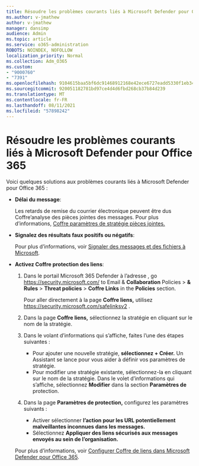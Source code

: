 ```yaml
---
title: Résoudre les problèmes courants liés à Microsoft Defender pour Office 365
ms.author: v-jmathew
author: v-jmathew
manager: dansimp
audience: Admin
ms.topic: article
ms.service: o365-administration
ROBOTS: NOINDEX, NOFOLLOW
localization_priority: Normal
ms.collection: Adm_O365
ms.custom:
- "9000760"
- "7391"
ms.openlocfilehash: 9104615baa5bf6dc91468912168e42ece6727eadd5330f1eb34e2a9170568b26
ms.sourcegitcommit: 920051182781bd97ce4d4d6fbd268cb37b84d239
ms.translationtype: MT
ms.contentlocale: fr-FR
ms.lasthandoff: 08/11/2021
ms.locfileid: "57898242"
---
```

# <a name="fix-common-problems-with-microsoft-defender-for-office-365"></a>Résoudre les problèmes courants liés à Microsoft Defender pour Office 365

Voici quelques solutions aux problèmes courants liés à Microsoft Defender pour Office 365 :

- **Délai du message**:

  Les retards de remise du courrier électronique peuvent être dus Coffre’analyse des pièces jointes des messages. Pour plus d’informations, [Coffre paramètres de stratégie pièces jointes.](https://docs.microsoft.com/microsoft-365/security/office-365-security/safe-attachments#safe-attachments-policy-settings)

- **Signalez des résultats faux positifs ou négatifs**:

  Pour plus d’informations, voir [Signaler des messages et des fichiers à Microsoft](https://docs.microsoft.com/microsoft-365/security/office-365-security/report-junk-email-messages-to-microsoft).

- **Activez Coffre protection des liens**:

  1. Dans le portail Microsoft 365 Defender à l’adresse , go <https://security.microsoft.com/> to Email & **Collaboration** Policies \> **& Rules** \> **Threat policies** \> **Coffre Links** in the **Policies** section.

     Pour aller directement à la page **Coffre liens,** utilisez <https://security.microsoft.com/safelinksv2> .

  2. Dans la page **Coffre liens,** sélectionnez la stratégie en cliquant sur le nom de la stratégie.
  3. Dans le volant d’informations qui s’affiche, faites l’une des étapes suivantes :
     - Pour ajouter une nouvelle stratégie, **sélectionnez + Créer.** Un Assistant se lance pour vous aider à définir vos paramètres de stratégie.
     - Pour modifier une stratégie existante, sélectionnez-la en cliquant sur le nom de la stratégie. Dans le volet d’informations qui s’affiche, sélectionnez **Modifier** dans la section **Paramètres de** protection.
  4. Dans la page **Paramètres de protection,** configurez les paramètres suivants :
     - Activer sélectionner **l’action pour les URL potentiellement malveillantes inconnues dans les messages.**
     - Sélectionnez **Appliquer des liens sécurisés aux messages envoyés au sein de l’organisation.**

  Pour plus d’informations, voir [Configurer Coffre de liens dans Microsoft Defender pour Office 365](https://docs.microsoft.com/microsoft-365/security/office-365-security/set-up-safe-links-policies).
